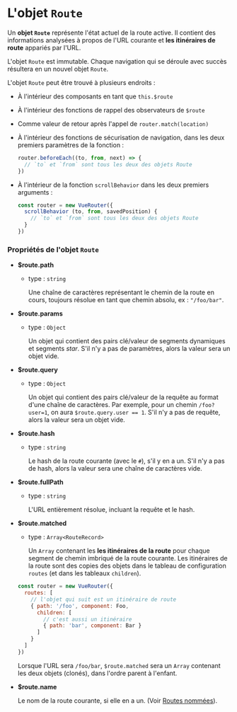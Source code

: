 # L'objet `Route`

Un **objet `Route`** représente l'état actuel de la route active. Il contient des informations analysées à propos de l'URL courante et **les itinéraires de route** appariés par l'URL.

L'objet `Route` est immutable. Chaque navigation qui se déroule avec succès résultera en un nouvel objet `Route`.

L'objet `Route` peut être trouvé à plusieurs endroits :

- À l'intérieur des composants en tant que `this.$route`

- À l'intérieur des fonctions de rappel des observateurs de `$route`

- Comme valeur de retour après l'appel de `router.match(location)`

- À l'intérieur des fonctions de sécurisation de navigation, dans les deux premiers paramètres de la fonction :

  ``` js
  router.beforeEach((to, from, next) => {
    // `to` et `from` sont tous les deux des objets Route
  })
  ```

- À l'intérieur de la fonction `scrollBehavior` dans les deux premiers arguments :

  ``` js
  const router = new VueRouter({
    scrollBehavior (to, from, savedPosition) {
      // `to` et `from` sont tous les deux des objets Route
    }
  })
  ```

### Propriétés de l'objet `Route`

- **$route.path**

  - type : `string`

    Une chaîne de caractères représentant le chemin de la route en cours, toujours résolue en tant que chemin absolu, ex : `"/foo/bar"`.

- **$route.params**

  - type : `Object`

    Un objet qui contient des pairs clé/valeur de segments dynamiques et segments *star*. S'il n'y a pas de paramètres, alors la valeur sera un objet vide.

- **$route.query**

  - type : `Object`

    Un objet qui contient des pairs clé/valeur de la requête au format d'une chaîne de caractères. Par exemple, pour un chemin `/foo?user=1`, on aura `$route.query.user == 1`. S'il n'y a pas de requête, alors la valeur sera un objet vide.

- **$route.hash**

  - type : `string`

    Le hash de la route courante (avec le `#`), s'il y en a un. S'il n'y a pas de hash, alors la valeur sera une chaîne de caractères vide.

- **$route.fullPath**

  - type : `string`

    L'URL entièrement résolue, incluant la requête et le hash.

- **$route.matched**

  - type : `Array<RouteRecord>`

    Un `Array` contenant les **les itinéraires de la route** pour chaque segment de chemin imbriqué de la route courante. Les itinéraires de la route sont des copies des objets dans le tableau de configuration `routes` (et dans les tableaux `children`).

  ``` js
  const router = new VueRouter({
    routes: [
      // l'objet qui suit est un itinéraire de route
      { path: '/foo', component: Foo,
        children: [
          // c'est aussi un itinéraire
          { path: 'bar', component: Bar }
        ]
      }
    ]
  })
  ```

  Lorsque l'URL sera `/foo/bar`, `$route.matched` sera un `Array` contenant les deux objets (clonés), dans l'ordre parent à l'enfant.

- **$route.name**

  Le nom de la route courante, si elle en a un. (Voir [Routes nommées](../essentials/named-routes.md)).
